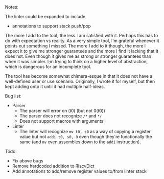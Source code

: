 Notes:

The linter could be expanded to include: 
- annotations to support stack push/pop

The more I add to the tool, the less I am satisfied with it. Perhaps this has to do with expectation vs reality. As a very simple tool, I'm grateful whenever it points out something I missed. The more I add to it though, the more I expect it to give me stronger guarantees and the more I find it lacking that it does not. Even though it gives me as strong or stronger guarantees than when it was simpler. I;m trying to think on a higher level of abstraction, which is dangerous for an incomplete tool.

The tool has become somewhat chimera-esque in that it does not have a well-defined user or use scenario. Originally, I wrote it for myself, but then kept adding onto it until it had multiple half-ideas.

Bug list:
- Parser
    - The parser will error on (t0) (but not 0(t0))
    - The parser does not recognize `/*` and `*/`
    - Does not support macros with arguments 
- Linter
    - The linter will recognize `mv t0, s0` as a way of copying a register value but not `addi t0, s0, 0` even though they're functionally the same (and `mv` even assembles down to the `addi` instruction). 


Todo:
- Fix above bugs
- Remove hardcoded addition to RiscvDict
- Add annotations to add/remove register values to/from linter stack
